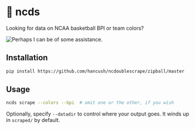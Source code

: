 # 🏀 ncds

Looking for data on NCAA basketball BPI or team colors?

![Perhaps I can be of some assistance.](https://media.giphy.com/media/l0ErK5H6exTmBN7ri/giphy.gif)

## Installation

```bash
pip install https://github.com/hancush/ncdoublescrape/zipball/master
```

## Usage

```bash
ncds scrape --colors --bpi  # omit one or the other, if you wish
```

Optionally, specify `--datadir` to control where your output goes. It winds up
in `scraped/` by default.